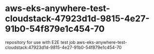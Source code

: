 # aws-eks-anywhere-test-cloudstack-47923d1d-9815-4e27-91b0-54f879e1c454-70
repository for use with E2E test job aws-eks-anywhere-test-cloudstack:47923d1d-9815-4e27-91b0-54f879e1c454-70
